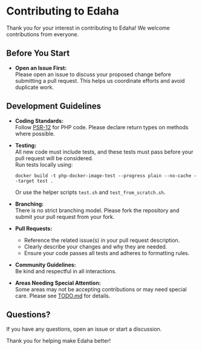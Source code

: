 # Contributing to Edaha

Thank you for your interest in contributing to Edaha! We welcome contributions from everyone.

## Before You Start

- **Open an Issue First:**  
  Please open an issue to discuss your proposed change before submitting a pull request. This helps us coordinate efforts and avoid duplicate work.

## Development Guidelines

- **Coding Standards:**  
  Follow [PSR-12](https://www.php-fig.org/psr/psr-12/) for PHP code. Please declare return types on methods where possible.

- **Testing:**  
  All new code must include tests, and these tests must pass before your pull request will be considered.  
  Run tests locally using:
  ```
  docker build -t php-docker-image-test --progress plain --no-cache --target test .
  ```
  Or use the helper scripts `test.sh` and `test_from_scratch.sh`.

- **Branching:**  
  There is no strict branching model. Please fork the repository and submit your pull request from your fork.

- **Pull Requests:**  
  - Reference the related issue(s) in your pull request description.
  - Clearly describe your changes and why they are needed.
  - Ensure your code passes all tests and adheres to formatting rules.

- **Community Guidelines:**  
  Be kind and respectful in all interactions.

- **Areas Needing Special Attention:**  
  Some areas may not be accepting contributions or may need special care. Please see [TODO.md](./TODO.md) for details.

## Questions?

If you have any questions, open an issue or start a discussion.

Thank you for helping make Edaha better!